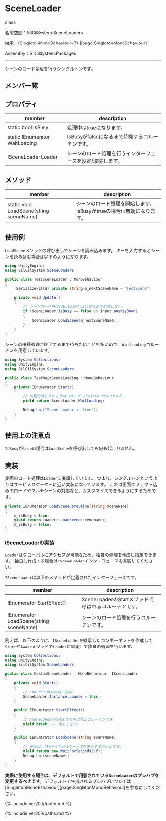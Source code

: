 # SceneLoader

class

名前空間：SilCilSystem.SceneLoaders

継承：[SingletonMonoBehaviour\<T>][page:SingletonMonoBehaviour]

Assembly：SilCilSystem.Packages

---

シーンのロード処理を行うシングルトンです。

## メンバ一覧

## プロパティ

|member|description|
|-|-|
|static bool IsBusy|処理中はtrueになります。|
|static IEnumerator WaitLoading|IsBusyがfalseになるまで待機するコルーチンです。|
|ISceneLoader Loader|シーンのロード処理を行うインターフェースを設定/取得します。|

## メソッド

|member|description|
|-|-|
|static void LoadScene(string sceneName)|シーンのロード処理を開始します。IsBusyがtrueの場合は無効になります。|

## 使用例

`LoadScene`メソッドの呼び出しでシーンを読み込みます。
キーを入力するとシーンを読み込む場合は以下のようになります。

```cs
using UnityEngine;
using SilCilSystem.SceneLoaders;

public class TestSceneLoader : MonoBehaviour
{
    [SerializeField] private string m_nextSceneName = "TestScene";

    private void Update()
    {
        // シーンロード中はIsBusyがtrueになるので処理しない.
        if (SceneLoader.IsBusy == false && Input.anyKeyDown)
        {
            SceneLoader.LoadScene(m_nextSceneName);
        }
    }
}
```

シーンの遷移処理が終了するまで待ちたいことも多いので、`WaitLoading`コルーチンを用意しています。

```cs
using System.Collections;
using UnityEngine;
using SilCilSystem.SceneLoaders;

public class TestWaitSceneLoading : MonoBehaviour
{
    private IEnumerator Start()
    {
        // 処理を待ちたいときはコルーチンでyield returnする.
        yield return SceneLoader.WaitLoading;

        Debug.Log("Scene Loader is free");
    }
}
```

## 使用上の注意点

`IsBusy`が`true`の場合は`LoadScene`を呼び出しても何も起こりません。

## 実装

実際のロード処理は`Loader`に委譲しています。
つまり、シングルトンというよりはサービスロケーターに近い実装になっています。
これは画面エフェクト込みのロードやマルチシーンの対応など、カスタマイズできるようにするためです。

```cs
private IEnumerator LoadSceneCoroutine(string sceneName)
{
    m_isBusy = true;
    yield return Loader?.LoadScene(sceneName);
    m_isBusy = false;
}
```

### ISceneLoaderの実装

`Loader`はグローバルにアクセスが可能なため、独自の処理を作成し指定できます。
独自に作成する場合は`ISceneLoader`インターフェースを実装してください。

`ISceneLoader`は以下のメソッドが定義されたインターフェースです。

|member|description|
|-|-|
|IEnumerator StartEffect()|SceneLoaderのStartメソッドで呼ばれるコルーチンです。|
|IEnumerator LoadScene(string sceneName)|シーンのロード処理を行うコルーチンです。|

例えば、以下のように、`ISceneLoader`を継承したコンポーネントを作成して`Start`や`Awake`メソッドで`Loader`に設定して独自の処理を行います。

```cs
using System.Collections;
using UnityEngine;
using SilCilSystem.SceneLoaders;

public class CustomSceneLoader : MonoBehaviour, ISceneLoader
{
    private void Start()
    {
        // Loaderを自分自身に設定.
        SceneLoader.Instance.Loader = this;
    }

    public IEnumerator StartEffect()
    {
        // SceneLoaderのStartで呼ばれるコルーチンです.
        yield break; // 何もしない.
    }

    public IEnumerator LoadScene(string sceneName)
    {
        // 例えば、1秒待ってからシーン名を表示するだけにする.
        yield return new WaitForSeconds(1f);
        Debug.Log(sceneName);
    }
}
```

**実際に使用する場合は、デフォルトで用意されている`SceneLoader`のプレハブを変更するべきです。**
デフォルトで生成されるプレハブについては[SingletonMonoBehaviour][page:SingletonMonoBehaviour]を参考にしてください。

<!--- footer --->

{% include ver200/footer.md %}

<!--- 参照 --->

{% include ver200/paths.md %}

